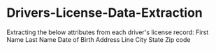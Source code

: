 # Drivers-License-Data-Extraction
Extracting the below attributes from each driver's license record:
  First Name
  Last Name
  Date of Birth
  Address Line
  City
  State
  Zip code
